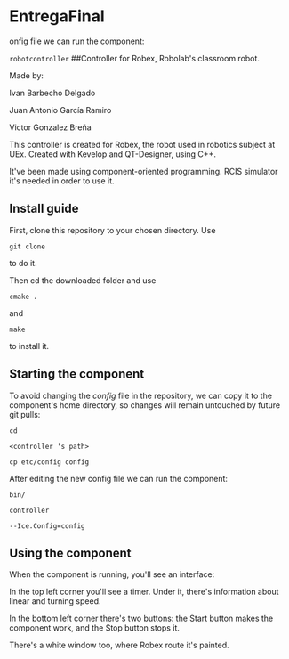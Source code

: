 # EntregaFinal
onfig file we can run the component:

``` robotcontroller ```
##Controller for Robex, Robolab's classroom robot. 

Made by:

Ivan Barbecho Delgado

Juan Antonio García Ramiro

Victor Gonzalez Breña

This controller is created for Robex, the robot used in robotics subject at UEx.
Created with Kevelop and QT-Designer, using C++.


It've been made using component-oriented programming.
RCIS simulator it's needed in order to use it.


## Install guide

First, clone this repository to your chosen directory. Use

``` git clone ``` 

to do it.

Then cd the downloaded folder and use

``` cmake . ```

and 

``` make ```

to install it.

## Starting the component
To avoid changing the *config* file in the repository, we can copy it to the component's home directory, so changes will remain untouched by future git pulls:

    cd

``` <controller 's path> ```

    cp etc/config config
    
After editing the new config file we can run the component:

    bin/

```controller ```

    --Ice.Config=config
    
    
## Using the component

When the component is running, you'll see an interface:

In the top left corner you'll see a timer. Under it, there's information about linear and turning speed.

In the bottom left corner there's two buttons: the Start button makes the component work, and the Stop button stops it.

There's a white window too, where Robex route it's painted.
